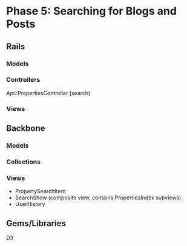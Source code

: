 # Phase 5: Searching for Blogs and Posts

## Rails
### Models

### Controllers
Api::PropertiesController (search)

### Views

## Backbone
### Models

### Collections

### Views
* PropertySearchItem
* SearchShow (composite view, contains PropertiesIndex subviews)
* UserHistory

## Gems/Libraries
D3

